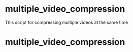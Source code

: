 # multiple_video_compression
This script for compressing multiple videos at the same time
# multiple_video_compression
